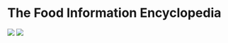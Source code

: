 # The Food Information Encyclopedia

![](https://github.com/Hallur20/SystemIntegrationMiniProject3/workflows/Food%20API/badge.svg)
![](https://github.com/Hallur20/SystemIntegrationMiniProject3/workflows/Feedback%20API/badge.svg)
